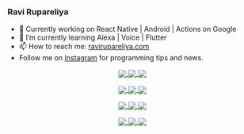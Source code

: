 ### Ravi Rupareliya

- 🔭 Currently working on React Native | Android | Actions on Google
- 🌱 I’m currently learning Alexa | Voice | Flutter
- 📫 How to reach me: [ravirupareliya.com](https://ravirupareliya.com)
- Follow me on [Instagram](https://www.instagram.com/ravi.rupareliya/) for programming tips and news.

<a href="https://www.instagram.com/ravi.rupareliya/" target="_blank">
<!-- insta-feed:START-->
<p align="center">
<img align="center" src=https://scontent-ort2-1.cdninstagram.com/v/t51.2885-15/e35/s150x150/241172230_146598524308348_2627229086716801357_n.jpg?_nc_ht=scontent-ort2-1.cdninstagram.com&_nc_cat=104&_nc_ohc=xn8hwAUCv7AAX_CCqU7&edm=ABfd0MgBAAAA&ccb=7-4&oh=eb1c40afe4e01ba1437611a2b7146858&oe=61527B4D&_nc_sid=7bff83 />
<img align="center" src=https://scontent-ort2-1.cdninstagram.com/v/t51.2885-15/e35/s150x150/122425343_1572645589603046_1626634953961554534_n.jpg?_nc_ht=scontent-ort2-1.cdninstagram.com&_nc_cat=102&_nc_ohc=WQQZLn_pZDIAX_Bwql7&edm=ABfd0MgBAAAA&ccb=7-4&oh=06a90c1f8f2801c609c9dbae7215af83&oe=61537641&_nc_sid=7bff83 />
<img align="center" src=https://scontent-ort2-1.cdninstagram.com/v/t51.2885-15/e35/s150x150/119738360_171946631175661_8308691936849414239_n.jpg?_nc_ht=scontent-ort2-1.cdninstagram.com&_nc_cat=101&_nc_ohc=PIohy9oHucgAX_Jz8AW&edm=ABfd0MgBAAAA&ccb=7-4&oh=e7f783c03d90df052d09732856304050&oe=6152725D&_nc_sid=7bff83 />
</p>
<p align="center">
<img align="center" src=https://scontent-ort2-1.cdninstagram.com/v/t51.2885-15/e35/s150x150/119471335_3325605627530848_5783608158621298966_n.jpg?_nc_ht=scontent-ort2-1.cdninstagram.com&_nc_cat=104&_nc_ohc=2KFo7OiVGS8AX8episw&edm=ABfd0MgBAAAA&ccb=7-4&oh=caecb05bf8ea5da6455c0689d97c8298&oe=6152EF01&_nc_sid=7bff83 />
<img align="center" src=https://scontent-ort2-1.cdninstagram.com/v/t51.2885-15/e35/s150x150/118735524_155532192843864_2438830621806811548_n.jpg?_nc_ht=scontent-ort2-1.cdninstagram.com&_nc_cat=100&_nc_ohc=z6gnQoU6CEQAX_xBYDO&edm=ABfd0MgBAAAA&ccb=7-4&oh=e3d98760bf7e52d79222a0a1c73a19b4&oe=6152B5AE&_nc_sid=7bff83 />
<img align="center" src=https://scontent-ort2-1.cdninstagram.com/v/t51.2885-15/e35/s150x150/118358282_793232521422249_4194198869826492121_n.jpg?_nc_ht=scontent-ort2-1.cdninstagram.com&_nc_cat=109&_nc_ohc=_rqX8Z8r7ucAX93j4c2&edm=ABfd0MgBAAAA&ccb=7-4&oh=d60c7afefcf7f183f798a28796212a8a&oe=615380BC&_nc_sid=7bff83 />
</p>
<p align="center">
<img align="center" src=https://scontent-ort2-1.cdninstagram.com/v/t51.2885-15/e35/s150x150/118083536_653646245259286_4437462516989252087_n.jpg?_nc_ht=scontent-ort2-1.cdninstagram.com&_nc_cat=110&_nc_ohc=TGG7SDY4zXsAX_UmGIh&edm=ABfd0MgBAAAA&ccb=7-4&oh=d0d3f18c25d31262a2b831bfe8540e87&oe=6153F05C&_nc_sid=7bff83 />
<img align="center" src=https://scontent-ort2-1.cdninstagram.com/v/t51.2885-15/e35/s150x150/118175330_604822603490734_6882222491011634628_n.jpg?_nc_ht=scontent-ort2-1.cdninstagram.com&_nc_cat=110&_nc_ohc=H2qLdByz4TwAX-Jk8PD&edm=ABfd0MgBAAAA&ccb=7-4&oh=6193d369133dcf853253bdae954b1cbc&oe=61541FB7&_nc_sid=7bff83 />
<img align="center" src=https://scontent-ort2-1.cdninstagram.com/v/t51.2885-15/e35/s150x150/117801930_118850686597100_8281062695853943386_n.jpg?_nc_ht=scontent-ort2-1.cdninstagram.com&_nc_cat=108&_nc_ohc=OcGjWlkLVrAAX8Fn2aC&edm=ABfd0MgBAAAA&ccb=7-4&oh=7fe9858511da22a1fed7dd2a0272fc6c&oe=61529740&_nc_sid=7bff83 />
</p>
<p align="center">
<img align="center" src=https://scontent-ort2-1.cdninstagram.com/v/t51.2885-15/e35/s150x150/117867292_2771207523148452_3241414180657952736_n.jpg?_nc_ht=scontent-ort2-1.cdninstagram.com&_nc_cat=100&_nc_ohc=gjwzoqW0XQgAX_R09tV&edm=ABfd0MgBAAAA&ccb=7-4&oh=e8cb2332ac15a1c0196a609647822e3b&oe=615429E1&_nc_sid=7bff83 />
<img align="center" src=https://scontent-ort2-1.cdninstagram.com/v/t51.2885-15/e35/s150x150/117931678_793632161399712_7562658963115355616_n.jpg?_nc_ht=scontent-ort2-1.cdninstagram.com&_nc_cat=100&_nc_ohc=EoGXU2uiaz8AX-qygNF&edm=ABfd0MgBAAAA&ccb=7-4&oh=321b4177f95809b54b06afea092cca88&oe=61542F37&_nc_sid=7bff83 />
<img align="center" src=https://scontent-ort2-1.cdninstagram.com/v/t51.2885-15/e35/s150x150/117747115_220949032661980_1081920512424702093_n.jpg?_nc_ht=scontent-ort2-1.cdninstagram.com&_nc_cat=104&_nc_ohc=-WG3vNNY3ucAX_0MRB1&edm=ABfd0MgBAAAA&ccb=7-4&oh=a4a84ebbdeb21b1115e51adb5a2f62f8&oe=6153A156&_nc_sid=7bff83 />
</p>

<!-- insta-feed:END-->
</a>

